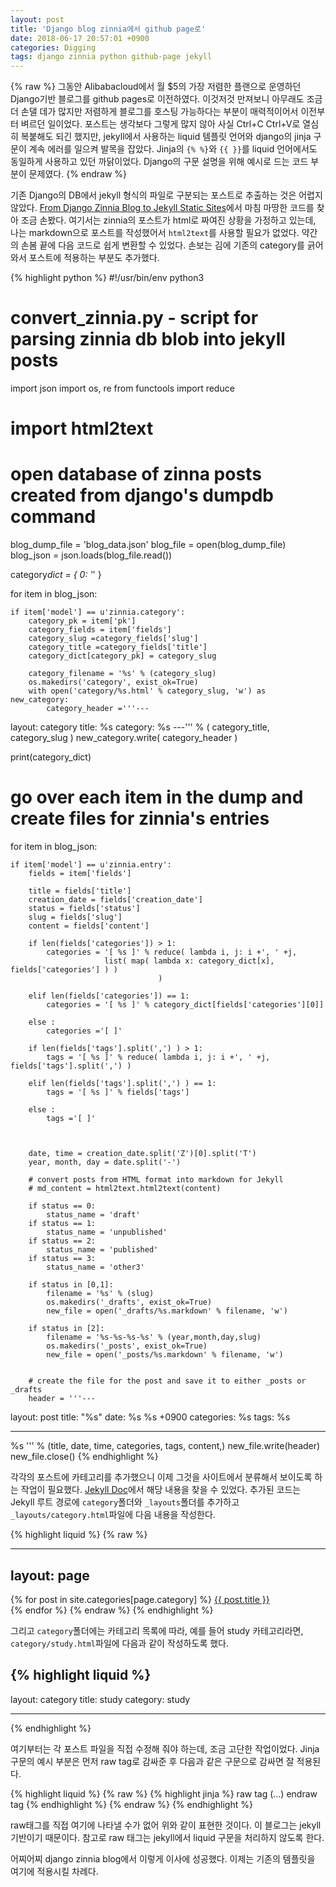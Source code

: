 ```yaml
---
layout: post
title: 'Django blog zinnia에서 github page로'
date: 2018-06-17 20:57:01 +0900
categories: Digging
tags: django zinnia python github-page jekyll
---
```


{% raw %}
그동안 Alibabacloud에서 월 \$5의 가장 저렴한 플랜으로 운영하던 Django기반 블로그를 github pages로 이전하였다. 이것저것 만져보니 아무래도 조금 더 손댈 데가 많지만 저렴하게 블로그를 호스팅 가능하다는 부분이 매력적이어서 이전부터 벼르던 일이었다. 포스트는 생각보다 그렇게 많지 않아 사실 Ctrl+C Ctrl+V로 열심히 복붙해도 되긴 했지만, jekyll에서 사용하는 liquid 템플릿 언어와 django의 jinja 구문이 계속 에러를 일으켜 발목을 잡았다. Jinja의 `{% %}`와 `{{ }}`를 liquid 언어에서도 동일하게 사용하고 있던 까닭이었다. Django의 구문 설명을 위해 예시로 드는 코드 부분이 문제였다.
{% endraw %}

기존 Django의 DB에서 jekyll 형식의 파일로 구분되는 포스트로 추출하는 것은 어렵지 않았다. [From Django Zinnia Blog to Jekyll Static Sites](http://griff.steni.us/blog/2017/01/13/from_zinnia_to_jekyll.html)에서 마침 마땅한 코드를 찾아 조금 손봤다. 여기서는 zinnia의 포스트가 html로 짜여진 상황을 가정하고 있는데, 나는 markdown으로 포스트를 작성했어서 `html2text`를 사용할 필요가 없었다. 약간의 손봄 끝에 다음 코드로 쉽게 변환할 수 있었다. 손보는 김에 기존의 category를 긁어와서 포스트에 적용하는 부분도 추가했다.

{% highlight python %}
#!/usr/bin/env python3

# convert_zinnia.py - script for parsing zinnia db blob into jekyll posts

import json
import os, re
from functools import reduce

# import html2text

# open database of zinna posts created from django's dumpdb command

blog_dump_file = 'blog_data.json'
blog_file = open(blog_dump_file)
blog_json = json.loads(blog_file.read())

category*dict = { 0: '*' }

for item in blog_json:

    if item['model'] == u'zinnia.category':
        category_pk = item['pk']
        category_fields = item['fields']
        category_slug =category_fields['slug']
        category_title =category_fields['title']
        category_dict[category_pk] = category_slug

        category_filename = '%s' % (category_slug)
        os.makedirs('category', exist_ok=True)
        with open('category/%s.html' % category_slug, 'w') as new_category:
            category_header ='''---

layout: category
title: %s
category: %s
---''' % ( category_title, category_slug )
new_category.write( category_header )

print(category_dict)

# go over each item in the dump and create files for zinnia's entries

for item in blog_json:

    if item['model'] == u'zinnia.entry':
        fields = item['fields']

        title = fields['title']
        creation_date = fields['creation_date']
        status = fields['status']
        slug = fields['slug']
        content = fields['content']

        if len(fields['categories']) > 1:
            categories = '[ %s ]' % reduce( lambda i, j: i +', ' +j,
                         list( map( lambda x: category_dict[x], fields['categories'] ) )
                                     )

        elif len(fields['categories']) == 1:
            categories = '[ %s ]' % category_dict[fields['categories'][0]]

        else :
            categories ='[ ]'

        if len(fields['tags'].split(',') ) > 1:
            tags = '[ %s ]' % reduce( lambda i, j: i +', ' +j, fields['tags'].split(',') )

        elif len(fields['tags'].split(',') ) == 1:
            tags = '[ %s ]' % fields['tags']

        else :
            tags ='[ ]'



        date, time = creation_date.split('Z')[0].split('T')
        year, month, day = date.split('-')

        # convert posts from HTML format into markdown for Jekyll
        # md_content = html2text.html2text(content)

        if status == 0:
            status_name = 'draft'
        if status == 1:
            status_name = 'unpublished'
        if status == 2:
            status_name = 'published'
        if status == 3:
            status_name = 'other3'

        if status in [0,1]:
            filename = '%s' % (slug)
            os.makedirs('_drafts', exist_ok=True)
            new_file = open('_drafts/%s.markdown' % filename, 'w')

        if status in [2]:
            filename = '%s-%s-%s-%s' % (year,month,day,slug)
            os.makedirs('_posts', exist_ok=True)
            new_file = open('_posts/%s.markdown' % filename, 'w')


        # create the file for the post and save it to either _posts or _drafts
        header = '''---

layout: post
title: "%s"
date: %s %s +0900
categories: %s
tags: %s

---

%s
''' % (title, date, time, categories, tags, content,)
new_file.write(header)
new_file.close()
{% endhighlight %}

각각의 포스트에 카테고리를 추가했으니 이제 그것을 사이트에서 분류해서 보이도록 하는 작업이 필요했다. [Jekyll Doc](https://jekyllrb-ko.github.io/docs/posts/#%ED%8F%AC%EC%8A%A4%ED%8A%B8%EC%9D%98-%EC%B9%B4%ED%85%8C%EA%B3%A0%EB%A6%AC%EC%99%80-%ED%83%9C%EA%B7%B8-%ED%91%9C%EC%8B%9C%ED%95%98%EA%B8%B0)에서 해당 내용을 찾을 수 있었다. 추가된 코드는 Jekyll 루트 경로에 `category`폴더와 `_layouts`폴더를 추가하고 `_layouts/category.html`파일에 다음 내용을 작성한다.

{% highlight liquid %}
{% raw %}

---

## layout: page

{% for post in site.categories[page.category] %}
<a href="{{ post.url | absolute_url }}">
{{ post.title }}
</a>
<br>
{% endfor %}
{% endraw %}
{% endhighlight %}

그리고 `category`폴더에는 카테고리 목록에 따라, 예를 들어 study 카테고리라면, `category/study.html`파일에 다음과 같이 작성하도록 했다.

## {% highlight liquid %}

layout: category
title: study
category: study

---

{% endhighlight %}

여기부터는 각 포스트 파일을 직접 수정해 줘야 하는데, 조금 고단한 작업이었다. Jinja 구문의 예시 부분은 먼저 raw tag로 감싸준 후 다음과 같은 구문으로 감싸면 잘 적용된다.

{% highlight liquid %}
{% raw %}
{% highlight jinja %}
raw tag
(...)
endraw tag
{% endhighlight %}
{% endraw %}
{% endhighlight %}

raw태그를 직접 여기에 나타낼 수가 없어 위와 같이 표현한 것이다. 이 블로그는 jekyll 기반이기 때문이다. 참고로 raw 태그는 jekyll에서 liquid 구문을 처리하지 않도록 한다.

어찌어찌 django zinnia blog에서 이렇게 이사에 성공했다. 이제는 기존의 템플릿을 여기에 적용시킬 차례다.

